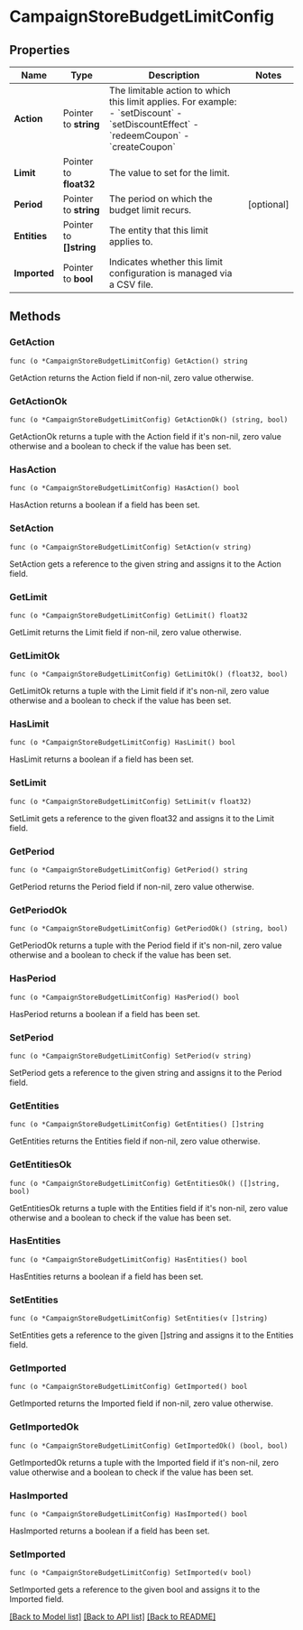 # CampaignStoreBudgetLimitConfig

## Properties

Name | Type | Description | Notes
------------ | ------------- | ------------- | -------------
**Action** | Pointer to **string** | The limitable action to which this limit applies. For example: - &#x60;setDiscount&#x60; - &#x60;setDiscountEffect&#x60; - &#x60;redeemCoupon&#x60; - &#x60;createCoupon&#x60;  | 
**Limit** | Pointer to **float32** | The value to set for the limit. | 
**Period** | Pointer to **string** | The period on which the budget limit recurs. | [optional] 
**Entities** | Pointer to **[]string** | The entity that this limit applies to. | 
**Imported** | Pointer to **bool** | Indicates whether this limit configuration is managed via a CSV file. | 

## Methods

### GetAction

`func (o *CampaignStoreBudgetLimitConfig) GetAction() string`

GetAction returns the Action field if non-nil, zero value otherwise.

### GetActionOk

`func (o *CampaignStoreBudgetLimitConfig) GetActionOk() (string, bool)`

GetActionOk returns a tuple with the Action field if it's non-nil, zero value otherwise
and a boolean to check if the value has been set.

### HasAction

`func (o *CampaignStoreBudgetLimitConfig) HasAction() bool`

HasAction returns a boolean if a field has been set.

### SetAction

`func (o *CampaignStoreBudgetLimitConfig) SetAction(v string)`

SetAction gets a reference to the given string and assigns it to the Action field.

### GetLimit

`func (o *CampaignStoreBudgetLimitConfig) GetLimit() float32`

GetLimit returns the Limit field if non-nil, zero value otherwise.

### GetLimitOk

`func (o *CampaignStoreBudgetLimitConfig) GetLimitOk() (float32, bool)`

GetLimitOk returns a tuple with the Limit field if it's non-nil, zero value otherwise
and a boolean to check if the value has been set.

### HasLimit

`func (o *CampaignStoreBudgetLimitConfig) HasLimit() bool`

HasLimit returns a boolean if a field has been set.

### SetLimit

`func (o *CampaignStoreBudgetLimitConfig) SetLimit(v float32)`

SetLimit gets a reference to the given float32 and assigns it to the Limit field.

### GetPeriod

`func (o *CampaignStoreBudgetLimitConfig) GetPeriod() string`

GetPeriod returns the Period field if non-nil, zero value otherwise.

### GetPeriodOk

`func (o *CampaignStoreBudgetLimitConfig) GetPeriodOk() (string, bool)`

GetPeriodOk returns a tuple with the Period field if it's non-nil, zero value otherwise
and a boolean to check if the value has been set.

### HasPeriod

`func (o *CampaignStoreBudgetLimitConfig) HasPeriod() bool`

HasPeriod returns a boolean if a field has been set.

### SetPeriod

`func (o *CampaignStoreBudgetLimitConfig) SetPeriod(v string)`

SetPeriod gets a reference to the given string and assigns it to the Period field.

### GetEntities

`func (o *CampaignStoreBudgetLimitConfig) GetEntities() []string`

GetEntities returns the Entities field if non-nil, zero value otherwise.

### GetEntitiesOk

`func (o *CampaignStoreBudgetLimitConfig) GetEntitiesOk() ([]string, bool)`

GetEntitiesOk returns a tuple with the Entities field if it's non-nil, zero value otherwise
and a boolean to check if the value has been set.

### HasEntities

`func (o *CampaignStoreBudgetLimitConfig) HasEntities() bool`

HasEntities returns a boolean if a field has been set.

### SetEntities

`func (o *CampaignStoreBudgetLimitConfig) SetEntities(v []string)`

SetEntities gets a reference to the given []string and assigns it to the Entities field.

### GetImported

`func (o *CampaignStoreBudgetLimitConfig) GetImported() bool`

GetImported returns the Imported field if non-nil, zero value otherwise.

### GetImportedOk

`func (o *CampaignStoreBudgetLimitConfig) GetImportedOk() (bool, bool)`

GetImportedOk returns a tuple with the Imported field if it's non-nil, zero value otherwise
and a boolean to check if the value has been set.

### HasImported

`func (o *CampaignStoreBudgetLimitConfig) HasImported() bool`

HasImported returns a boolean if a field has been set.

### SetImported

`func (o *CampaignStoreBudgetLimitConfig) SetImported(v bool)`

SetImported gets a reference to the given bool and assigns it to the Imported field.


[[Back to Model list]](../README.md#documentation-for-models) [[Back to API list]](../README.md#documentation-for-api-endpoints) [[Back to README]](../README.md)


